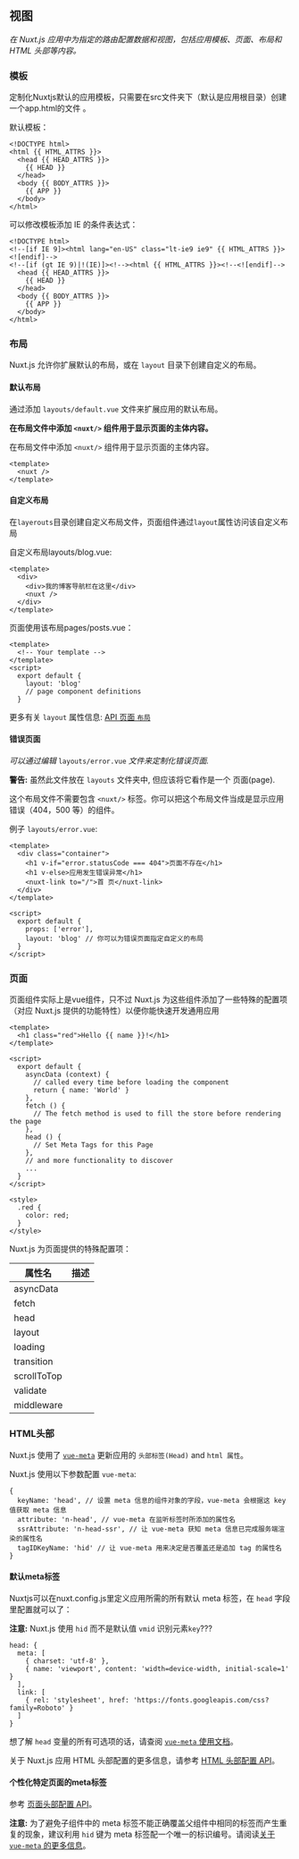 ## 视图

*在 Nuxt.js 应用中为指定的路由配置数据和视图，包括应用模板、页面、布局和 HTML 头部等内容。*



### 模板

定制化Nuxtjs默认的应用模板，只需要在src文件夹下（默认是应用根目录）创建一个app.html的文件 。

默认模板：

```
<!DOCTYPE html>
<html {{ HTML_ATTRS }}>
  <head {{ HEAD_ATTRS }}>
    {{ HEAD }}
  </head>
  <body {{ BODY_ATTRS }}>
    {{ APP }}
  </body>
</html>
```

可以修改模板添加 IE 的条件表达式：

```
<!DOCTYPE html>
<!--[if IE 9]><html lang="en-US" class="lt-ie9 ie9" {{ HTML_ATTRS }}><![endif]-->
<!--[if (gt IE 9)|!(IE)]><!--><html {{ HTML_ATTRS }}><!--<![endif]-->
  <head {{ HEAD_ATTRS }}>
    {{ HEAD }}
  </head>
  <body {{ BODY_ATTRS }}>
    {{ APP }}
  </body>
</html>
```



### 布局

Nuxt.js 允许你扩展默认的布局，或在 `layout` 目录下创建自定义的布局。

#### 默认布局

通过添加 `layouts/default.vue` 文件来扩展应用的默认布局。

**在布局文件中添加 `<nuxt/>` 组件用于显示页面的主体内容。**

在布局文件中添加 `<nuxt/>` 组件用于显示页面的主体内容。

```
<template>
  <nuxt />
</template>
```



#### 自定义布局

在`layerouts`目录创建自定义布局文件，页面组件通过`layout`属性访问该自定义布局

自定义布局layouts/blog.vue: 

```
<template>
  <div>
    <div>我的博客导航栏在这里</div>
    <nuxt />
  </div>
</template>
```

页面使用该布局pages/posts.vue：

```
<template>
  <!-- Your template -->
</template>
<script>
  export default {
    layout: 'blog'
    // page component definitions
  }
```

更多有关 `layout` 属性信息: [API 页面 `布局`](https://www.nuxtjs.cn/api/pages-layout)



#### 错误页面

*可以通过编辑* `layouts/error.vue` *文件来定制化错误页面.*

**警告:** 虽然此文件放在 `layouts` 文件夹中, 但应该将它看作是一个 页面(page).

这个布局文件不需要包含 `<nuxt/>` 标签。你可以把这个布局文件当成是显示应用错误（404，500 等）的组件。

例子 `layouts/error.vue`:

```
<template>
  <div class="container">
    <h1 v-if="error.statusCode === 404">页面不存在</h1>
    <h1 v-else>应用发生错误异常</h1>
    <nuxt-link to="/">首 页</nuxt-link>
  </div>
</template>

<script>
  export default {
    props: ['error'],
    layout: 'blog' // 你可以为错误页面指定自定义的布局
  }
</script>
```



### 页面

页面组件实际上是vue组件，只不过 Nuxt.js 为这些组件添加了一些特殊的配置项（对应 Nuxt.js 提供的功能特性）以便你能快速开发通用应用

```
<template>
  <h1 class="red">Hello {{ name }}!</h1>
</template>

<script>
  export default {
    asyncData (context) {
      // called every time before loading the component
      return { name: 'World' }
    },
    fetch () {
      // The fetch method is used to fill the store before rendering the page
    },
    head () {
      // Set Meta Tags for this Page
    },
    // and more functionality to discover
    ...
  }
</script>

<style>
  .red {
    color: red;
  }
</style>
```

Nuxt.js 为页面提供的特殊配置项：

| **属性名**  | **描述** |
| ----------- | -------- |
| asyncData   |          |
| fetch       |          |
| head        |          |
| layout      |          |
| loading     |          |
| transition  |          |
| scrollToTop |          |
| validate    |          |
| middleware  |          |



### HTML头部

Nuxt.js 使用了 [`vue-meta`](https://github.com/nuxt/vue-meta) 更新应用的 `头部标签(Head)` and `html 属性`。

Nuxt.js 使用以下参数配置 `vue-meta`:

```
{
  keyName: 'head', // 设置 meta 信息的组件对象的字段，vue-meta 会根据这 key 值获取 meta 信息
  attribute: 'n-head', // vue-meta 在监听标签时所添加的属性名
  ssrAttribute: 'n-head-ssr', // 让 vue-meta 获知 meta 信息已完成服务端渲染的属性名
  tagIDKeyName: 'hid' // 让 vue-meta 用来决定是否覆盖还是追加 tag 的属性名
}
```

#### 默认meta标签

Nuxtjs可以在nuxt.config.js里定义应用所需的所有默认 meta 标签，在 `head` 字段里配置就可以了：

**注意:** Nuxt.js 使用 `hid` 而不是默认值 `vmid` 识别元素`key`???

```
head: {
  meta: [
    { charset: 'utf-8' },
    { name: 'viewport', content: 'width=device-width, initial-scale=1' }
  ],
  link: [
    { rel: 'stylesheet', href: 'https://fonts.googleapis.com/css?family=Roboto' }
  ]
}
```

想了解 `head` 变量的所有可选项的话，请查阅 [`vue-meta` 使用文档](https://vue-meta.nuxtjs.org/api/#metainfo-properties)。

关于 Nuxt.js 应用 HTML 头部配置的更多信息，请参考 [HTML 头部配置 API](https://www.nuxtjs.cn/api/configuration-head)。



#### 个性化特定页面的meta标签

参考 [页面头部配置 API](https://www.nuxtjs.cn/api/pages-head)。

**注意:** 为了避免子组件中的 meta 标签不能正确覆盖父组件中相同的标签而产生重复的现象，建议利用 `hid` 键为 meta 标签配一个唯一的标识编号。请阅读[关于 `vue-meta` 的更多信息](https://vue-meta.nuxtjs.org/api/#tagidkeyname)。